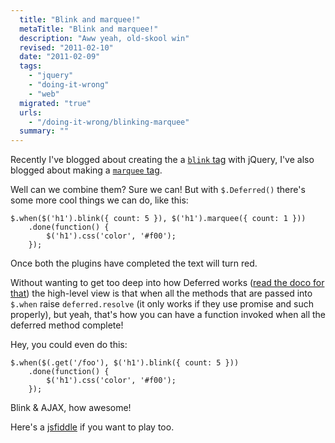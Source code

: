 ```yaml
---
  title: "Blink and marquee!"
  metaTitle: "Blink and marquee!"
  description: "Aww yeah, old-skool win"
  revised: "2011-02-10"
  date: "2011-02-09"
  tags: 
    - "jquery"
    - "doing-it-wrong"
    - "web"
  migrated: "true"
  urls: 
    - "/doing-it-wrong/blinking-marquee"
  summary: ""
---
```

Recently I've blogged about creating the a [`blink` tag][1] with jQuery, I've also blogged about making a [`marquee` tag][2].

Well can we combine them? Sure we can! But with `$.Deferred()` there's some more cool things we can do, like this:

    $.when($('h1').blink({ count: 5 }), $('h1').marquee({ count: 1 }))
        .done(function() {
            $('h1').css('color', '#f00');
        });

Once both the plugins have completed the text will turn red.

Without wanting to get too deep into how Deferred works ([read the doco for that][3]) the high-level view is that when all the methods that are passed into `$.when` raise `deferred.resolve` (it only works if they use promise and such properly), but yeah, that's how you can have a function invoked when all the deferred method complete!

Hey, you could even do this:

    $.when($(.get('/foo'), $('h1').blink({ count: 5 }))
        .done(function() {
            $('h1').css('color', '#f00');
        });

Blink & AJAX, how awesome!

Here's a [jsfiddle][4] if you want to play too.


  [1]: https://www.aaron-powell.com/doing-it-wrong/blink
  [2]: https://www.aaron-powell.com/doing-it-wrong/marquee
  [3]: http://api.jquery.com/category/deferred-object/
  [4]: http://jsfiddle.net/slace/C85VH/